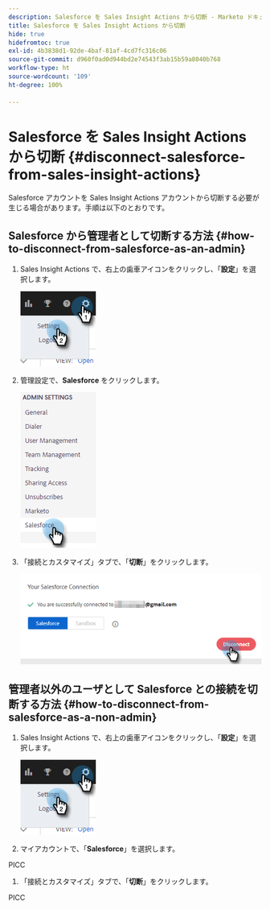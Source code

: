 ```yaml
---
description: Salesforce を Sales Insight Actions から切断 - Marketo ドキュメント - 製品ドキュメント
title: Salesforce を Sales Insight Actions から切断
hide: true
hidefromtoc: true
exl-id: 4b3838d1-92de-4baf-81af-4cd7fc316c06
source-git-commit: d960f0ad0d944bd2e74543f3ab15b59a8040b768
workflow-type: ht
source-wordcount: '109'
ht-degree: 100%

---
```


# Salesforce を Sales Insight Actions から切断 {#disconnect-salesforce-from-sales-insight-actions}

Salesforce アカウントを Sales Insight Actions アカウントから切断する必要が生じる場合があります。手順は以下のとおりです。

## Salesforce から管理者として切断する方法 {#how-to-disconnect-from-salesforce-as-an-admin}

1. Sales Insight Actions で、右上の歯車アイコンをクリックし、「**設定**」を選択します。

   ![](assets/disconnect-salesforce-from-sales-insight-actions-1.png)

1. 管理設定で、**Salesforce** をクリックします。

   ![](assets/disconnect-salesforce-from-sales-insight-actions-2.png)

1. 「接続とカスタマイズ」タブで、「**切断**」をクリックします。

   ![](assets/disconnect-salesforce-from-sales-insight-actions-3.png)

## 管理者以外のユーザとして Salesforce との接続を切断する方法 {#how-to-disconnect-from-salesforce-as-a-non-admin}

1. Sales Insight Actions で、右上の歯車アイコンをクリックし、「**設定**」を選択します。

   ![](assets/disconnect-salesforce-from-sales-insight-actions-4.png)

1. マイアカウントで、「**Salesforce**」を選択します。

PICC

1. 「接続とカスタマイズ」タブで、「**切断**」をクリックします。

PICC
